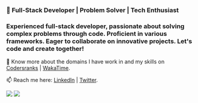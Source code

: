 ### 🚀 Full-Stack Developer | Problem Solver | Tech Enthusiast

### Experienced full-stack developer, passionate about solving complex problems through code. Proficient in various frameworks. Eager to collaborate on innovative projects. Let's code and create together!  
 
🔭 Know more about the domains I have work in and my skills on [Codersranks](https://profile.codersrank.io/user/swastij) | [WakaTime](https://wakatime.com/@swastij).

📫 Reach me here: [LinkedIn](https://www.linkedin.com/in/swastijain01/) | [Twitter](https://twitter.com/doll_swastij). 

<img
  src="https://cr-ss-service.azurewebsites.net/api/ScreenShot?widget=summary&username=swastij&badges=2&show-avatar=false&style=--header-bg-color:%23000;--border-radius:10px"
/>
<img
  src="https://cr-skills-chart-widget.azurewebsites.net/api/api?username=swastij&skills=JavaScript,TypeScript,CSS,Dart,HTML,JSON,Javascript,Python,SASS,Vue&show-other-skills=true"
/>
<!--
**swastij/swastij** is a ✨ _special_ ✨ repository because its `README.md` (this file) appears on your GitHub profile.

Here are some ideas to get you started:

- 🔭 I’m currently working on ...
- 🌱 I’m currently learning ...
- 👯 I’m looking to collaborate on ...
- 🤔 I’m looking for help with ...
- 💬 Ask me about ...
- 📫 How to reach me: ...
- 😄 Pronouns: ...
- ⚡ Fun fact: ...
-->
